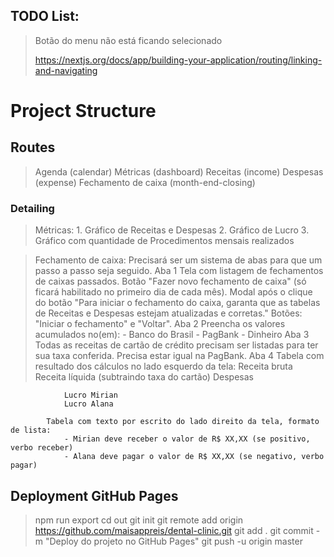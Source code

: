 
## TODO List:

> Botão do menu não está ficando selecionado
>
> https://nextjs.org/docs/app/building-your-application/routing/linking-and-navigating


# Project Structure

## Routes
> Agenda (calendar)
> Métricas (dashboard)
> Receitas (income)
> Despesas (expense)
> Fechamento de caixa (month-end-closing)

### Detailing

> Métricas:
    1. Gráfico de Receitas e Despesas
    2. Gráfico de Lucro
    3. Gráfico com quantidade de Procedimentos mensais realizados


> Fechamento de caixa:
    Precisará ser um sistema de abas para que um passo a passo seja seguido.
        Aba 1
            Tela com listagem de fechamentos de caixas passados.
            Botão "Fazer novo fechamento de caixa" (só ficará habilitado no primeiro dia de cada mês).
            Modal após o clique do botão "Para iniciar o fechamento do caixa, garanta que as tabelas de Receitas e Despesas
            estejam atualizadas e corretas." Botões: "Iniciar o fechamento" e "Voltar".
        Aba 2
            Preencha os valores acumulados no(em):
            - Banco do Brasil
            - PagBank
            - Dinheiro
        Aba 3
            Todas as receitas de cartão de crédito precisam ser listadas para ter sua taxa conferida. Precisa estar igual na PagBank.
        Aba 4
            Tabela com resultado dos cálculos no lado esquerdo da tela:
                Receita bruta
                Receita líquida (subtraindo taxa do cartão)
                Despesas

                Lucro Mirian
                Lucro Alana
            
            Tabela com texto por escrito do lado direito da tela, formato de lista:
                - Mirian deve receber o valor de R$ XX,XX (se positivo, verbo receber)
                - Alana deve pagar o valor de R$ XX,XX (se negativo, verbo pagar)



## Deployment GitHub Pages
> npm run export
> cd out
> git init
git remote add origin https://github.com/maisappreis/dental-clinic.git
git add .
git commit -m "Deploy do projeto no GitHub Pages"
git push -u origin master